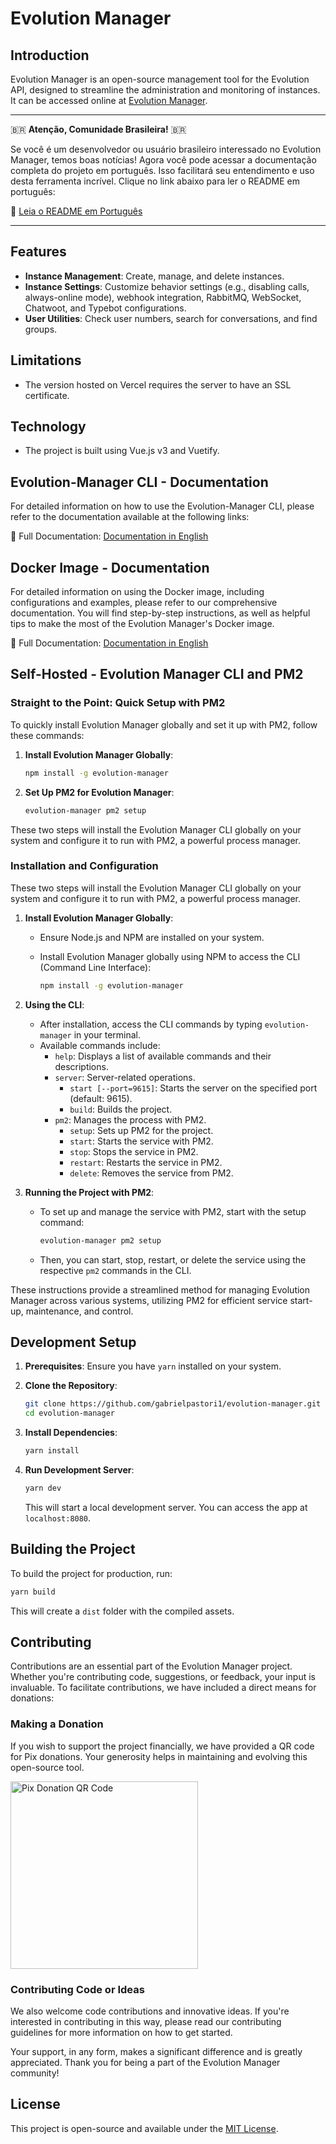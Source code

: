 [title]: \\ "About"

# Evolution Manager

## Introduction

Evolution Manager is an open-source management tool for the Evolution API, designed to streamline the administration and monitoring of instances. It can be accessed online at [Evolution Manager](https://github.com/gabrielpastori1/evolution-manager).

---

🇧🇷 **Atenção, Comunidade Brasileira!** 🇧🇷

Se você é um desenvolvedor ou usuário brasileiro interessado no Evolution Manager, temos boas notícias! Agora você pode acessar a documentação completa do projeto em português. Isso facilitará seu entendimento e uso desta ferramenta incrível. Clique no link abaixo para ler o README em português:

🔗 [Leia o README em Português](https://github.com/gabrielpastori1/evolution-manager/blob/main/README.pt_BR.md)

---

## Features

- **Instance Management**: Create, manage, and delete instances.
- **Instance Settings**: Customize behavior settings (e.g., disabling calls, always-online mode), webhook integration, RabbitMQ, WebSocket, Chatwoot, and Typebot configurations.
- **User Utilities**: Check user numbers, search for conversations, and find groups.

## Limitations

- The version hosted on Vercel requires the server to have an SSL certificate.

## Technology

- The project is built using Vue.js v3 and Vuetify.

## Evolution-Manager CLI - Documentation

For detailed information on how to use the Evolution-Manager CLI, please refer to the documentation available at the following links:

🔗 Full Documentation:  [Documentation in English](https://github.com/gabrielpastori1/evolution-manager/blob/main/docs/en/cli.md)

## Docker Image - Documentation

For detailed information on using the Docker image, including configurations and examples, please refer to our comprehensive documentation. You will find step-by-step instructions, as well as helpful tips to make the most of the Evolution Manager's Docker image.

🔗 Full Documentation: [Documentation in English](https://github.com/gabrielpastori1/evolution-manager/tree/main/docs/en/docker.md)

## Self-Hosted - Evolution Manager CLI and PM2

### Straight to the Point: Quick Setup with PM2

To quickly install Evolution Manager globally and set it up with PM2, follow these commands:

1. **Install Evolution Manager Globally**:

   ```bash
   npm install -g evolution-manager
   ```

2. **Set Up PM2 for Evolution Manager**:

   ```bash
   evolution-manager pm2 setup
   ```

These two steps will install the Evolution Manager CLI globally on your system and configure it to run with PM2, a powerful process manager.

### Installation and Configuration

These two steps will install the Evolution Manager CLI globally on your system and configure it to run with PM2, a powerful process manager.

1. **Install Evolution Manager Globally**:
   - Ensure Node.js and NPM are installed on your system.
   - Install Evolution Manager globally using NPM to access the CLI (Command Line Interface):

     ```bash
     npm install -g evolution-manager
     ```

2. **Using the CLI**:
   - After installation, access the CLI commands by typing `evolution-manager` in your terminal.
   - Available commands include:
     - `help`: Displays a list of available commands and their descriptions.
     - `server`: Server-related operations.
       - `start [--port=9615]`: Starts the server on the specified port (default: 9615).
       - `build`: Builds the project.
     - `pm2`: Manages the process with PM2.
       - `setup`: Sets up PM2 for the project.
       - `start`: Starts the service with PM2.
       - `stop`: Stops the service in PM2.
       - `restart`: Restarts the service in PM2.
       - `delete`: Removes the service from PM2.

3. **Running the Project with PM2**:
   - To set up and manage the service with PM2, start with the setup command:

     ```bash
     evolution-manager pm2 setup
     ```

   - Then, you can start, stop, restart, or delete the service using the respective `pm2` commands in the CLI.

These instructions provide a streamlined method for managing Evolution Manager across various systems, utilizing PM2 for efficient service start-up, maintenance, and control.

## Development Setup

1. **Prerequisites**: Ensure you have `yarn` installed on your system.
2. **Clone the Repository**:

   ```bash
   git clone https://github.com/gabrielpastori1/evolution-manager.git
   cd evolution-manager
   ```

3. **Install Dependencies**:

   ```bash
   yarn install
   ```

4. **Run Development Server**:

   ```bash
   yarn dev
   ```

   This will start a local development server. You can access the app at `localhost:8080`.

## Building the Project

To build the project for production, run:

```bash
yarn build
```

This will create a `dist` folder with the compiled assets.

## Contributing

Contributions are an essential part of the Evolution Manager project. Whether you're contributing code, suggestions, or feedback, your input is invaluable. To facilitate contributions, we have included a direct means for donations:

### Making a Donation

If you wish to support the project financially, we have provided a QR code for Pix donations. Your generosity helps in maintaining and evolving this open-source tool.

<img src="https://github.com/gabrielpastori1/evolution-manager/blob/main/src/assets/pix.svg" width="300" alt="Pix Donation QR Code">

### Contributing Code or Ideas

We also welcome code contributions and innovative ideas. If you're interested in contributing in this way, please read our contributing guidelines for more information on how to get started.

Your support, in any form, makes a significant difference and is greatly appreciated. Thank you for being a part of the Evolution Manager community!

## License

This project is open-source and available under the [MIT License](LICENSE.md).
